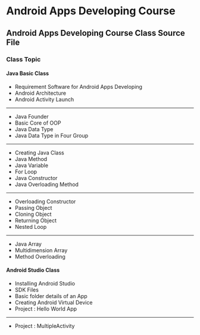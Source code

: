 # Android Apps Developing Course


## Android Apps Developing Course Class Source File


### Class Topic 


#### Java Basic Class

* Requirement Software for Android Apps Developing
* Android Architecture
* Android Activity Launch
---------
* Java Founder
* Basic Core of OOP
* Java Data Type
* Java Data Type in Four Group
---------
* Creating Java Class 
* Java Method
* Java Variable
* For Loop
* Java Constructor
* Java Overloading Method
---------
* Overloading Constructor
* Passing Object
* Cloning Object
* Returning Object
* Nested Loop
---------
* Java Array
* Multidimension Array
* Method Overloading

#### Android Studio Class
* Installing Android Studio
* SDK Files
* Basic folder details of an App
* Creating Android Virtual Device
* Project : Hello World App
---------
* Project : MultipleActivity
